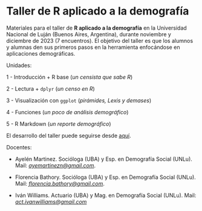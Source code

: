 # Taller de R aplicado a la demografía

Materiales para el taller de **R aplicado a la demografía** en la Universidad Nacional de Luján (Buenos Aires, Argentina), durante noviembre y diciembre de 2023 (7 encuentros). El objetivo del taller es que los alumnos y alumnas den sus primeros pasos en la herramienta enfocándose en aplicaciones demográficas. 

Unidades:

1 - Introducción + R base (*un censista que sabe R*)

2 - Lectura + `dplyr` (*un censo en R*)

3 - Visualización con `ggplot` (*pirámides, Lexis y demases*)

4 - Funciones (*un poco de análisis demográfico*)

5 - R Markdown (*un reporte demográfico*)

El desarrollo del taller puede seguirse desde [aquí](https://ivanwilli.github.io/TallerDemoR/).

Docentes:

- Ayelén Martinez. Socióloga (UBA) y Esp. en Demografía Social (UNLu). Mail: *ayemartinezn@gmail.com*.

- Florencia Bathory. Socióloga (UBA) y Esp. en Demografía Social (UNLu). Mail: *florencia.bathory@gmail.com*.

- Iván Williams. Actuario (UBA) y Mag. en Demografía Social (UNLu). Mail: *act.ivanwilliams@gmail.com*
